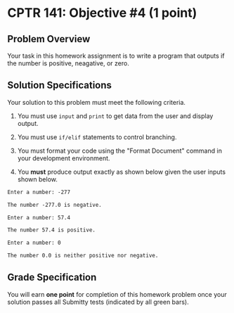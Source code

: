 # CPTR 141: Objective #4 (1 point)

## Problem Overview

Your task in this homework assignment is to write a program that outputs if the number is positive, neagative, or zero.

## Solution Specifications

Your solution to this problem must meet the following criteria.

1. You must use `input` and `print` to get data from the user and display output.

2. You must use `if/elif` statements to control branching.

3. You must format your code using the "Format Document" command in your development environment.

4. You **must** produce output exactly as shown below given the user inputs shown below.

```html
Enter a number: -277

The number -277.0 is negative.
```

```html
Enter a number: 57.4

The number 57.4 is positive.
```

```html
Enter a number: 0

The number 0.0 is neither positive nor negative.
```


## Grade Specification

You will earn **one point** for completion of this homework problem once your solution passes all Submitty tests (indicated by all green bars).
